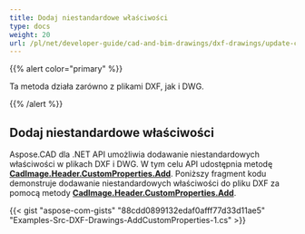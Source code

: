 ```yaml
---
title: Dodaj niestandardowe właściwości
type: docs
weight: 20
url: /pl/net/developer-guide/cad-and-bim-drawings/dxf-drawings/update-custom-properties/
---
```


{{% alert color="primary" %}}

Ta metoda działa zarówno z plikami DXF, jak i DWG.

{{% /alert %}}

## Dodaj niestandardowe właściwości

Aspose.CAD dla .NET API umożliwia dodawanie niestandardowych właściwości w plikach DXF i DWG. W tym celu API udostępnia metodę [**CadImage.Header.CustomProperties.Add**](https://reference.aspose.com/cad/net/aspose.cad.fileformats.cad.cadobjects/cadheader/properties/customproperties).
Poniższy fragment kodu demonstruje dodawanie niestandardowych właściwości do pliku DXF za pomocą metody [**CadImage.Header.CustomProperties.Add**](https://reference.aspose.com/cad/net/aspose.cad.fileformats.cad.cadobjects/cadheader/properties/customproperties).

{{< gist "aspose-com-gists" "88cdd0899132edaf0afff77d33d11ae5" "Examples-Src-DXF-Drawings-AddCustomProperties-1.cs" >}}
